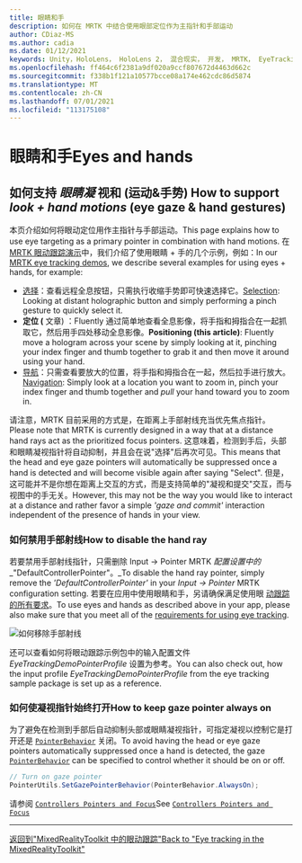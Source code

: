 ```yaml
---
title: 眼睛和手
description: 如何在 MRTK 中结合使用眼部定位作为主指针和手部运动
author: CDiaz-MS
ms.author: cadia
ms.date: 01/12/2021
keywords: Unity，HoloLens， HoloLens 2， 混合现实， 开发， MRTK， EyeTracking，
ms.openlocfilehash: ff464c6f2381a9df020a9ccf807672d4463d662c
ms.sourcegitcommit: f338b1f121a10577bcce08a174e462cdc86d5874
ms.translationtype: MT
ms.contentlocale: zh-CN
ms.lasthandoff: 07/01/2021
ms.locfileid: "113175108"
---
```

# <a name="eyes-and-hands"></a><span data-ttu-id="c9652-104">眼睛和手</span><span class="sxs-lookup"><span data-stu-id="c9652-104">Eyes and hands</span></span>

## <a name="how-to-support-_look--hand-motions_-eye-gaze--hand-gestures"></a><span data-ttu-id="c9652-105">如何支持 _眼睛凝_ 视和 (运动&手势) </span><span class="sxs-lookup"><span data-stu-id="c9652-105">How to support _look + hand motions_ (eye gaze & hand gestures)</span></span>

<span data-ttu-id="c9652-106">本页介绍如何将眼动定位用作主指针与手部运动。</span><span class="sxs-lookup"><span data-stu-id="c9652-106">This page explains how to use eye targeting as a primary pointer in combination with hand motions.</span></span>
<span data-ttu-id="c9652-107">在 [MRTK 眼动跟踪演示](../../example-scenes/eye-tracking-examples-overview.md)中，我们介绍了使用眼睛 + 手的几个示例，例如：</span><span class="sxs-lookup"><span data-stu-id="c9652-107">In our [MRTK eye tracking demos](../../example-scenes/eye-tracking-examples-overview.md), we describe several examples for using eyes + hands, for example:</span></span>

- <span data-ttu-id="c9652-108">[选择](eye-tracking-target-selection.md)：查看远程全息按钮，只需执行收缩手势即可快速选择它。</span><span class="sxs-lookup"><span data-stu-id="c9652-108">[Selection](eye-tracking-target-selection.md): Looking at distant holographic button and simply performing a pinch gesture to quickly select it.</span></span>
- <span data-ttu-id="c9652-109">**定位 (** 文章) ：Fluently 通过简单地查看全息影像，将手指和拇指合在一起抓取它，然后用手四处移动全息影像。</span><span class="sxs-lookup"><span data-stu-id="c9652-109">**Positioning (this article)**: Fluently move a hologram across your scene by simply looking at it, pinching your index finger and thumb together to grab it and then move it around using your hand.</span></span>
- <span data-ttu-id="c9652-110">[导航](eye-tracking-navigation.md)：只需查看要放大的位置，将手指和拇指合在一起，然后拉手进行放大。</span><span class="sxs-lookup"><span data-stu-id="c9652-110">[Navigation](eye-tracking-navigation.md): Simply look at a location you want to zoom in, pinch your index finger and thumb together and _pull_ your hand toward you to zoom in.</span></span>

<span data-ttu-id="c9652-111">请注意，MRTK 目前采用的方式是，在距离上手部射线充当优先焦点指针。</span><span class="sxs-lookup"><span data-stu-id="c9652-111">Please note that MRTK is currently designed in a way that at a distance hand rays act as the prioritized focus pointers.</span></span>
<span data-ttu-id="c9652-112">这意味着，检测到手后，头部和眼睛凝视指针将自动抑制，并且会在说"选择"后再次可见。</span><span class="sxs-lookup"><span data-stu-id="c9652-112">This means that the head and eye gaze pointers will automatically be suppressed once a hand is detected and will become visible again after saying "Select".</span></span>
<span data-ttu-id="c9652-113">但是，这可能并不是你想在距离上交互的方式，而是支持简单的"凝视和提交"交互，而与视图中的手无关。</span><span class="sxs-lookup"><span data-stu-id="c9652-113">However, this may not be the way you would like to interact at a distance and rather favor a simple _'gaze and commit'_ interaction independent of the presence of hands in your view.</span></span>

### <a name="how-to-disable-the-hand-ray"></a><span data-ttu-id="c9652-114">如何禁用手部射线</span><span class="sxs-lookup"><span data-stu-id="c9652-114">How to disable the hand ray</span></span>

<span data-ttu-id="c9652-115">若要禁用手部射线指针，只需删除 Input -> Pointer MRTK _配置设置中的__"DefaultControllerPointer"。_</span><span class="sxs-lookup"><span data-stu-id="c9652-115">To disable the hand ray pointer, simply remove the _'DefaultControllerPointer'_ in your _Input -> Pointer_ MRTK configuration setting.</span></span>
<span data-ttu-id="c9652-116">若要在应用中使用眼睛和手，另请确保满足使用眼 [动跟踪 的所有要求](eye-tracking-basic-setup.md)。</span><span class="sxs-lookup"><span data-stu-id="c9652-116">To use eyes and hands as described above in your app, please also make sure that you meet all of the [requirements for using eye tracking](eye-tracking-basic-setup.md).</span></span>

![如何移除手部射线](../../images/eye-tracking/mrtk_setup_removehandray.jpg)

<span data-ttu-id="c9652-118">还可以查看如何将眼动跟踪示例包中的输入配置文件 _EyeTrackingDemoPointerProfile_ 设置为参考。</span><span class="sxs-lookup"><span data-stu-id="c9652-118">You can also check out, how the input profile _EyeTrackingDemoPointerProfile_ from the eye tracking sample package is set up as a reference.</span></span>

### <a name="how-to-keep-gaze-pointer-always-on"></a><span data-ttu-id="c9652-119">如何使凝视指针始终打开</span><span class="sxs-lookup"><span data-stu-id="c9652-119">How to keep gaze pointer always on</span></span>

<span data-ttu-id="c9652-120">为了避免在检测到手部后自动抑制头部或眼睛凝视指针，可指定凝视以控制它是打开还是 [`PointerBehavior`](xref:Microsoft.MixedReality.Toolkit.Input.PointerBehavior) 关闭。</span><span class="sxs-lookup"><span data-stu-id="c9652-120">To avoid having the head or eye gaze pointers automatically suppressed once a hand is detected, the gaze [`PointerBehavior`](xref:Microsoft.MixedReality.Toolkit.Input.PointerBehavior) can be specified to control whether it should be on or off.</span></span>

```c#
// Turn on gaze pointer
PointerUtils.SetGazePointerBehavior(PointerBehavior.AlwaysOn);
```

<span data-ttu-id="c9652-121">请参阅 [`Controllers Pointers and Focus`](../../../architecture/controllers-pointers-and-focus.md)</span><span class="sxs-lookup"><span data-stu-id="c9652-121">See [`Controllers Pointers and Focus`](../../../architecture/controllers-pointers-and-focus.md)</span></span>

---
[<span data-ttu-id="c9652-122">返回到"MixedRealityToolkit 中的眼动跟踪"</span><span class="sxs-lookup"><span data-stu-id="c9652-122">Back to "Eye tracking in the MixedRealityToolkit"</span></span>](eye-tracking-main.md)
